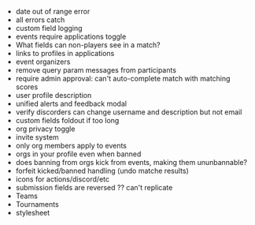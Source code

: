 - date out of range error
- all errors catch
- custom field logging
- events require applications toggle
- What fields can non-players see in a match?
- links to profiles in applications
- event organizers
- remove query param messages from participants
- require admin approval: can't auto-complete match with matching scores
- user profile description
- unified alerts and feedback modal
- verify discorders can change username and description but not email
- custom fields foldout if too long
- org privacy toggle
- invite system
- only org members apply to events
- orgs in your profile even when banned
- does banning from orgs kick from events, making them ununbannable?
- forfeit kicked/banned handling (undo matche results)
- icons for actions/discord/etc
- submission fields are reversed ?? can't replicate
- Teams
- Tournaments
- stylesheet